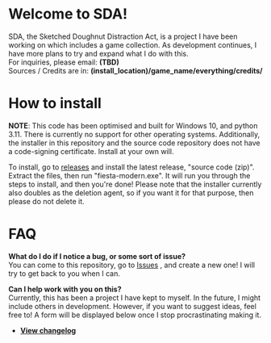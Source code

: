 # Welcome to SDA!

SDA, the Sketched Doughnut Distraction Act, is a project I have been working on which includes a game collection. As development continues, I have more plans to try and expand what I do with this. <br>
For inquiries, please email: **(TBD)** <br>
Sources / Credits are in: **(install_location)/game_name/everything/credits/**

# How to install

**NOTE**: This code has been optimised and built for Windows 10, and python 3.11. There is currently no support for other operating systems.
Additionally, the installer in this repository and the source code repository does not have a code-signing certificate. Install at your own will.

To install, go to 
[releases](https://github.com/SketchedDoughnut/SDA/releases/latest) 
and install the latest release, "source code (zip)". Extract the files, then run "fiesta-modern.exe". It will run you through the steps to install, and then you're done!
Please note that the installer currently also doubles as the deletion agent, so if you want it for that purpose, then please do not delete it.

# FAQ

**What do I do if I notice a bug, or some sort of issue?** <br>
You can come to this repository, go to 
[Issues](https://github.com/SketchedDoughnut/SDA/issues)
, and create a new one! I will try to get back to you when I can.

**Can I help work with you on this?** <br>
Currently, this has been a project I have kept to myself. In the future, I might include others in development. However, if you want to suggest ideas, feel free to! A form will be displayed below once I stop procrastinating making it.

- **[View changelog](./changelog.md)**
